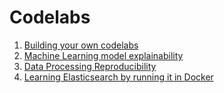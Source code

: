 # Codelabs

1. [Building your own codelabs](https://patechoc.github.io/codelabs/building-your-own-codelabs)
1. [Machine Learning model explainability](https://patechoc.github.io/codelabs/ML-explainability)
1. [Data Processing Reproducibility](https://patechoc.github.io/codelabs/data-processing-reproducibility)
1. [Learning Elasticsearch by running it in Docker](learning-elasticsearch-running-in-docker)
